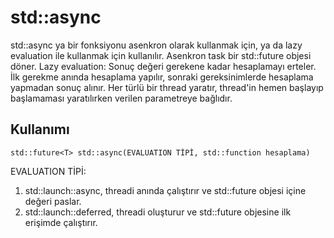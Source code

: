 # std::async

std::async ya bir fonksiyonu asenkron olarak kullanmak için, ya da lazy evaluation ile kullanmak için kullanılır. Asenkron task bir std::future objesi döner.
Lazy evaluation: Sonuç değeri gerekene kadar hesaplamayı erteler. İlk gerekme anında hesaplama yapılır, sonraki gereksinimlerde hesaplama yapmadan sonuç alınır.
Her türlü bir thread yaratır, thread'in hemen başlayıp başlamaması yaratılırken verilen parametreye bağlıdır.

## Kullanımı

    std::future<T> std::async(EVALUATION TİPİ, std::function hesaplama)

EVALUATION TİPİ:
1. std::launch::async, threadi anında çalıştırır ve std::future objesi içine değeri paslar.
2. std::launch::deferred, threadi oluşturur ve std::future objesine ilk erişimde çalıştırır.
